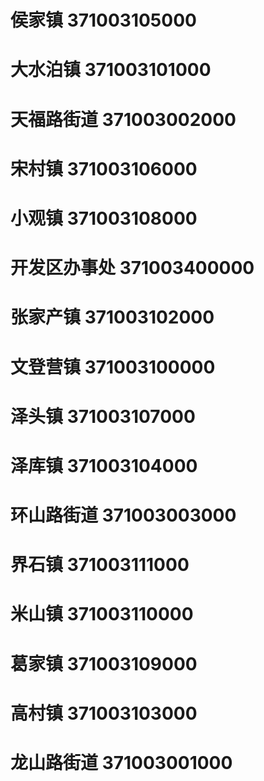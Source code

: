 # 侯家镇 371003105000
# 大水泊镇 371003101000
# 天福路街道 371003002000
# 宋村镇 371003106000
# 小观镇 371003108000
# 开发区办事处 371003400000
# 张家产镇 371003102000
# 文登营镇 371003100000
# 泽头镇 371003107000
# 泽库镇 371003104000
# 环山路街道 371003003000
# 界石镇 371003111000
# 米山镇 371003110000
# 葛家镇 371003109000
# 高村镇 371003103000
# 龙山路街道 371003001000
